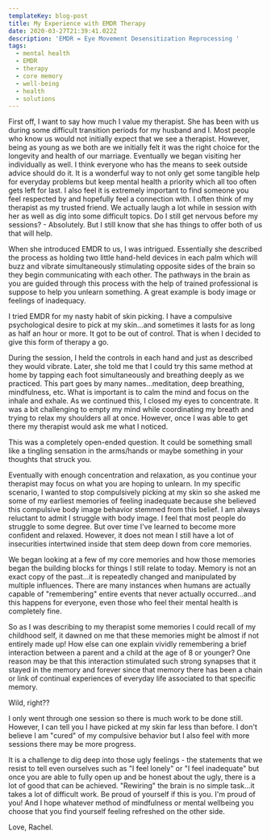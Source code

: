 ```yaml
---
templateKey: blog-post
title: My Experience with EMDR Therapy
date: 2020-03-27T21:39:41.022Z
description: 'EMDR = Eye Movement Desensitization Reprocessing '
tags:
  - mental health
  - EMDR
  - therapy
  - core memory
  - well-being
  - health
  - solutions
---
```

First off, I want to say how much I value my therapist. She has been with us during some difficult transition periods for my husband and I. Most people who know us would not initially expect that we see a therapist. However, being as young as we both are we initially felt it was the right choice for the longevity and health of our marriage. Eventually we began visiting her individually as well. I think everyone who has the means to seek outside advice should do it. It is a wonderful way to not only get some tangible help for everyday problems but keep mental health a priority which all too often gets left for last. I also feel it is extremely important to find someone you feel respected by and hopefully feel a connection with. I often think of my therapist as my trusted friend. We actually laugh a lot while in session with her as well as dig into some difficult topics. Do I still get nervous before my sessions? - Absolutely. But I still know that she has things to offer both of us that will help. 

When she introduced EMDR to us, I was intrigued. Essentially she described the process as holding two little hand-held devices in each palm which will buzz and vibrate simultaneously stimulating opposite sides of the brain so they begin communicating with each other. The pathways in the brain as you are guided through this process with the help of trained professional is suppose to help you unlearn something. A great example is body image or feelings of inadequacy. 

I tried EMDR for my nasty habit of skin picking. I have a compulsive psychological desire to pick at my skin...and sometimes it lasts for as long as half an hour or more. It got to be out of control. That is when I decided to give this form of therapy a go.

During the session, I held the controls in each hand and just as described they would vibrate. Later, she told me that I could try this same method at home by tapping each foot simultaneously and breathing deeply as we practiced. This part goes by many names...meditation, deep breathing, mindfulness, etc. What is important is to calm the mind and focus on the inhale and exhale. As we continued this, I closed my eyes to concentrate. It was a bit challenging to empty my mind while coordinating my breath and trying to relax my shoulders all at once. However, once I was able to get there my therapist would ask me what I noticed.

This was a completely open-ended question. It could be something small like a tingling sensation in the arms/hands or maybe something in your thoughts that struck you.

Eventually with enough concentration and relaxation, as you continue your therapist may focus on what you are hoping to unlearn. In my specific scenario, I wanted to stop compulsively picking at my skin so she asked me some of my earliest memories of feeling inadequate because she believed this compulsive body image behavior stemmed from this belief. I am always reluctant to admit I struggle with body image. I feel that most people do struggle to some degree. But over time I've learned to become more confident and relaxed. However, it does not mean I still have a lot of insecurities intertwined inside that stem deep down from core memories. 

We began looking at a few of my core memories and how those memories began the building blocks for things I still relate to today. Memory is not an exact copy of the past...it is repeatedly changed and manipulated by multiple influences. There are many instances when humans are actually capable of "remembering" entire events that never actually occurred...and this happens for everyone, even those who feel their mental health is completely fine. 

So as I was describing to my therapist some memories I could recall of my childhood self, it dawned on me that these memories might be almost if not entirely made up! How else can one explain vividly remembering a brief interaction between a parent and a child at the age of 8 or younger? One reason may be that this interaction stimulated such strong synapses that it stayed in the memory and forever since that memory there has been a chain or link of continual experiences of everyday life associated to that specific memory.

Wild, right??

I only went through one session so there is much work to be done still. However, I can tell you I have picked at my skin far less than before. I don't believe I am "cured" of my compulsive behavior but I also feel with more sessions there may be more progress.

It is a challenge to dig deep into those ugly feelings - the statements that we resist to tell even ourselves such as "I feel lonely" or "I feel inadequate" but once you are able to fully open up and be honest about the ugly, there is a lot of good that can be achieved. "Rewiring" the brain is no simple task...it takes a lot of difficult work. Be proud of yourself if this is you. I'm proud of you! And I hope whatever method of mindfulness or mental wellbeing you choose that you find yourself feeling refreshed on the other side.



Love, Rachel.
